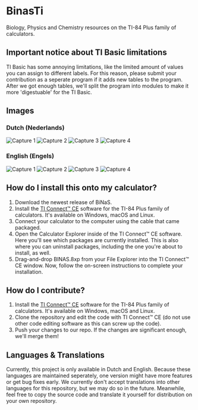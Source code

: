 # BinasTi
Biology, Physics and Chemistry resources on the TI-84 Plus family of calculators.

## Important notice about TI Basic limitations
TI Basic has some annoying limitations, like the limited amount of values you can assign to different labels. For this reason, please submit your contribution as a seperate program if it adds new tables to the program. After we got enough tables, we'll split the program into modules to make it more 'digestuable' for the TI Basic.

## Images
### Dutch (Nederlands)
![Capture 1](https://cdn.discordapp.com/attachments/388800693198389248/408735303243661322/Capture_1.png)
![Capture 2](https://cdn.discordapp.com/attachments/388800693198389248/408672810865786890/Capture_2.png)
![Capture 3](https://cdn.discordapp.com/attachments/388800693198389248/408672813231243276/Capture_3.png)
![Capture 4](https://cdn.discordapp.com/attachments/388800693198389248/408672815122743296/Capture_4.png)
### English (Engels)
![Capture 1](https://i.imgur.com/4gTCV0f.png)
![Capture 2](https://i.imgur.com/AK40Abt.png)
![Capture 3](https://i.imgur.com/qNHmQIm.png)
![Capture 4](https://i.imgur.com/zjXX5ZB.png)

## How do I install this onto my calculator?
1. Download the newest release of BiNaS.
2. Install the [TI Connect™ CE](https://education.ti.com/en/products/computer-software/ti-connect-ce-sw) software for the TI-84 Plus family of calculators. It's available on Windows, macOS and Linux.
3. Connect your calculator to the computer using the cable that came packaged.
4. Open the Calculator Explorer inside of the TI Connect™ CE software. Here you'll see which packages are currently installed. This is also where you can uninstall packages, including the one you're about to install, as well.
5. Drag-and-drop BINAS.8xp from your File Explorer into the TI Connect™ CE window. Now, follow the on-screen instructions to complete your installation.

## How do I contribute?
1. Install the [TI Connect™ CE](https://education.ti.com/en/products/computer-software/ti-connect-ce-sw) software for the TI-84 Plus family of calculators. It's available on Windows, macOS and Linux.
2. Clone the repository and edit the code with TI Connect™ CE (do not use other code editing software as this can screw up the code).
3. Push your changes to our repo. If the changes are significant enough, we'll merge them!

## Languages & Translations
Currently, this project is only available in Dutch and English. Because these languages are maintained seperately, one version might have more features or get bug fixes early. We currently don't accept translations into other languages for this repository, but we may do so in the future. Meanwhile, feel free to copy the source code and translate it yourself for distribution on your own repository.
